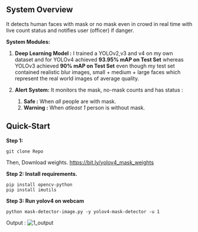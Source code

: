 
## System Overview

It detects human faces with mask or no mask  even in crowd in real time with live count status and notifies user (officer) if danger.

**System Modules:**
  
1. **Deep Learning Model :** I trained a YOLOv2,v3 and v4 on my own dataset and for YOLOv4 achieved **93.95% mAP on Test Set** whereas YOLOv3 achieved **90% mAP on Test Set** even though my test set contained realistic blur images, small + medium + large faces which represent the real world images of average quality.  
  
2. **Alert System:** It monitors the mask, no-mask counts and has  status :
	1. **Safe :** When _all_ people are with mask.
	2. **Warning :** When _atleast 1_ person is without mask.



## Quick-Start
**Step 1:**
```
git clone Repo
```
Then, Download weights. https://bit.ly/yolov4_mask_weights 

**Step 2: Install requirements.**
```
pip install opencv-python
pip install imutils
```
**Step 3: Run yolov4 on webcam**
```
python mask-detector-image.py -y yolov4-mask-detector -u 1
```


Output :
![1_output](https://user-images.githubusercontent.com/65017645/119980533-09048900-bfda-11eb-9d32-bacaa82bf106.jpg)


